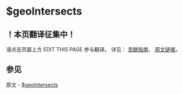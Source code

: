 # $geoIntersects

## ！本页翻译征集中！

请点击页面上方 EDIT THIS PAGE 参与翻译。
详见：
[贡献指南]( https://github.com/JinMuInfo/MongoDB-Manual-zh/blob/master/CONTRIBUTING.md )、
[原文链接](  https://docs.mongodb.com/manual/reference/operator/query/geoIntersects/  )。

## 参见

原文 - [$geoIntersects]( https://docs.mongodb.com/manual/reference/operator/query/geoIntersects/ )

